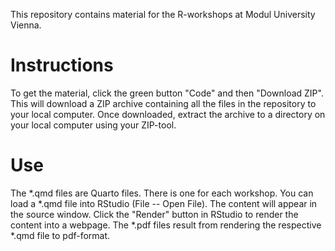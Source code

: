 This repository contains material for the R-workshops at Modul University Vienna.

# Instructions

To get the material, click the green button "Code" and then "Download ZIP". This 
will download a ZIP archive containing all the files in the repository to your 
local computer. Once downloaded, extract the archive to a directory on your local
computer using your ZIP-tool.

# Use

The *.qmd files are Quarto files. There is one for each workshop. You can load a
*.qmd file into RStudio (File -- Open File). The content will appear in the source
window. Click the "Render" button in RStudio to render the content into a webpage.
The *.pdf files result from rendering the respective *.qmd file to pdf-format.
